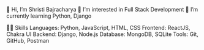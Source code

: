 👋 Hi, I’m Shristi Bajracharya
👀 I’m interested in Full Stack Development 
🌱 I’m currently learning Python, Django

🧑‍💻 Skills
Languages: Python, JavaScript, HTML, CSS
Frontend: ReactJS, Chakra UI
Backend: Django, Node.js
Database: MongoDB, SQLite
Tools: Git, GitHub, Postman

<!---
Shristi-Bajra/Shristi-Bajra is a ✨ special ✨ repository because its `README.md` (this file) appears on your GitHub profile.
You can click the Preview link to take a look at your changes.
--->
